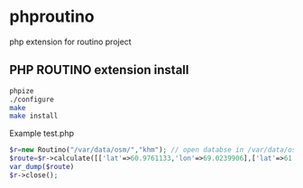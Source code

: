 # phproutino
php extension for routino project

PHP ROUTINO extension install
------------------------------

```bash 
phpize
./configure
make
make install
```

Example test.php
```php 
$r=new Routino("/var/data/osm/","khm"); // open databse in /var/data/osm/ and khm prefix
$route=$r->calculate([['lat'=>60.9761133,'lon'=>69.0239906],['lat'=>61.0024578,'lon'=>69.0178842]]));
var_dump($route)
$r->close();
```
